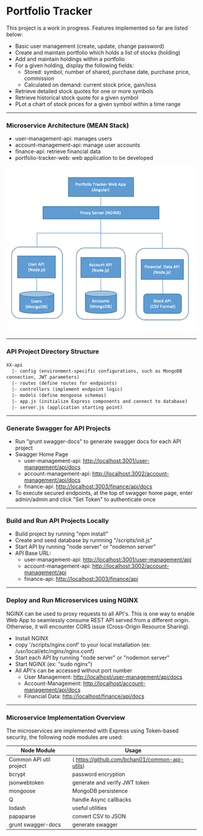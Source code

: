 # Portfolio Tracker

This project is a work in progress. Features implemented so far are listed below:

* Basic user management (create, update, change password)
* Create and maintain portfolio which holds a list of stocks (holding)
* Add and maintain holdings within a portfolio
* For a given holding, display the following fields: 
  * Stored: symbol, number of shared, purchase date, purchase price, commission
  * Calculated on demand: current stock price, gain/loss
* Retrieve detailed stock quotes for one or more symbols
* Retrieve historical stock quote for a given symbol
* PLot a chart of stock prices for a given symbol within a time range

---------------------------------------
### Microservice Architecture (MEAN Stack) ###

* user-management-api: manages users
* account-management-api: manage user accounts
* finance-api: retrieve financial data
* portfolio-tracker-web: web application to be developed

![Swagger Docs](docs/architecture.png)

---------------------------------------
### API Project Directory Structure ###
    XX-api
      |- config (environment-specific configurations, such as MongoDB connection, JWT parameters)
      |- routes (define routes for endpoints)
      |- controllers (implement endpoint logic)
      |- models (define mongoose schemas)
      |- app.js (initialize Express components and connect to database)
      |- server.js (application starting point)

---------------------------------------
### Generate Swagger for API Projects ###
* Run "grunt swagger-docs" to generate swagger docs for each API project
* Swagger Home Page
  * user-management-api: [http://localhost:3001/user-management/api/docs](http://localhost:3001/user-management/api/docs)
  * account-management-api: [http://localhost:3002/account-management/api/docs](http://localhost:3002/account-management/api/docs)
  * finance-api: [http://localhost:3003/finance/api/docs](http://localhost:3003/finance/api/docs)
* To execute secured endpoints, at the top of swagger home page, enter admin/admin and click "Set Token" to authenticate once

---------------------------------------
### Build and Run API Projects Locally ###
* Build project by running "npm install"
* Create and seed database by runnning "/scripts/init.js"
* Start API by running "node server" or "nodemon server"
* API Base URL: 
  * user-management-api: [http://localhost:3001/user-management/api](http://localhost:3001/user-management/api)
  * account-management-api: [http://localhost:3002/account-management/api](http://localhost:3002/account-management/api)
  * finance-api: [http://localhost:3003/finance/api](http://localhost:3003/finance/api)

---------------------------------------
### Deploy and Run Microservices using NGINX ###
NGINX can be used to proxy requests to all API's. This is one way to enable Web App to seamlessly consume REST API served from a different origin. Otherwise, it will encounter CORS issue (Cross-Origin Resource Sharing). 

* Install NGINX
* copy '/scripts/nginx.conf' to your local installation (ex: /usr/local/etc/nginx/nginx.conf)
* Start each API by running "node server" or "nodemon server"
* Start NGINX (ex: "sudo nginx")
* All API's can be accessed without port number
  * User Management: [http://localhost/user-management/api/docs](http://localhost/user-management/api/docs)
  * Account-Management: [http://localhost/account-management/api/docs](http://localhost/account-management/api/docs)
  * Financial Data: [http://localhost/finance/api/docs](http://localhost/finance/api/docs)

---------------------------------------
### Microservice Implementation Overview ###
The microservices are implemented with Express using Token-based security, the following node modules are used:

Node Module  | Usage
------------- | -------------
Common API util project | ( https://github.com/bchan01/common-api-utils)
bcrypt  | password encryption
jsonwebtoken  | generate and verify JWT token
mongoose | MongoDB persistence
Q | handle Async callbacks
lodash | useful utilities
papaparse | convert CSV to JSON
grunt swagger-docs | generate swagger

